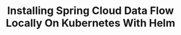 ---
title: "Installing Spring Cloud Data Flow Locally On Kubernetes With Helm"
description: Let Ben Wilcock (@benbravo73) show you how you can set up your local development environment for Spring Cloud Data Flow on Kubernetes. Using simple tools like Kind, Helm, and K9s, Ben will get you up and running and ready to deploy apps in less than 5 minutes!
topics:
- Event Streaming
- Kubernetes
- Messaging and Integration
- Spring
tags:
- Spring
- Event Streaming
- Kubernetes
patterns:
- Eventing
youtube_id: 1ljhFAvym14
---